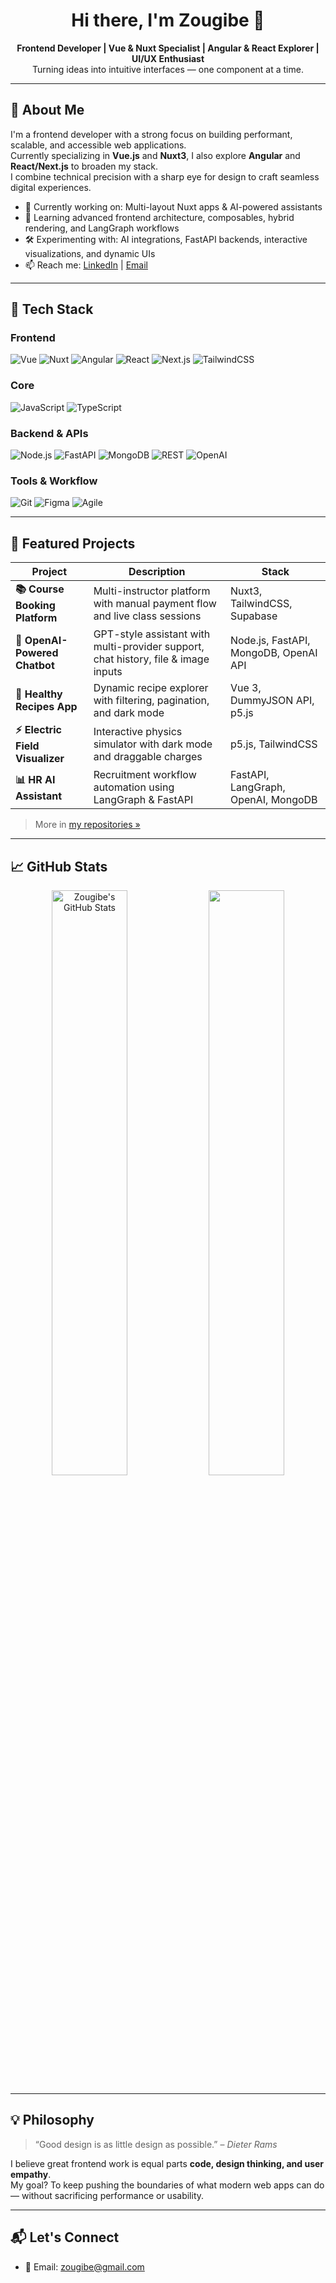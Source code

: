 <h1 align="center">Hi there, I'm Zougibe 👋</h1>

<p align="center">
  <b>Frontend Developer | Vue & Nuxt Specialist | Angular & React Explorer | UI/UX Enthusiast</b><br>
  Turning ideas into intuitive interfaces — one component at a time.
</p>

---

## 🚀 About Me

I'm a frontend developer with a strong focus on building performant, scalable, and accessible web applications.  
Currently specializing in **Vue.js** and **Nuxt3**, I also explore **Angular** and **React/Next.js** to broaden my stack.  
I combine technical precision with a sharp eye for design to craft seamless digital experiences.

- 🔭 Currently working on: Multi-layout Nuxt apps & AI-powered assistants
- 🧠 Learning advanced frontend architecture, composables, hybrid rendering, and LangGraph workflows
- 🛠️ Experimenting with: AI integrations, FastAPI backends, interactive visualizations, and dynamic UIs
- 📫 Reach me: [LinkedIn]([https://www.linkedin.com](https://www.linkedin.com/in/zougibe/)) | [Email](mailto:zougibe@gmail.com)

---

## 🧰 Tech Stack

### Frontend
![Vue](https://img.shields.io/badge/-Vue-4FC08D?style=flat&logo=vue.js&logoColor=white)
![Nuxt](https://img.shields.io/badge/-Nuxt3-00DC82?style=flat&logo=nuxt.js&logoColor=white)
![Angular](https://img.shields.io/badge/-Angular-DD0031?style=flat&logo=angular&logoColor=white)
![React](https://img.shields.io/badge/-React-61DAFB?style=flat&logo=react&logoColor=black)
![Next.js](https://img.shields.io/badge/-Next.js-000000?style=flat&logo=next.js&logoColor=white)
![TailwindCSS](https://img.shields.io/badge/-TailwindCSS-38B2AC?style=flat&logo=tailwind-css&logoColor=white)

### Core
![JavaScript](https://img.shields.io/badge/-JavaScript-F7DF1E?style=flat&logo=javascript&logoColor=black)
![TypeScript](https://img.shields.io/badge/-TypeScript-3178C6?style=flat&logo=typescript&logoColor=white)

### Backend & APIs
![Node.js](https://img.shields.io/badge/-Node.js-339933?style=flat&logo=node.js&logoColor=white)
![FastAPI](https://img.shields.io/badge/-FastAPI-009688?style=flat&logo=fastapi&logoColor=white)
![MongoDB](https://img.shields.io/badge/-MongoDB-47A248?style=flat&logo=mongodb&logoColor=white)
![REST](https://img.shields.io/badge/-REST-005571?style=flat&logo=postman&logoColor=white)
![OpenAI](https://img.shields.io/badge/-OpenAI-412991?style=flat&logo=openai&logoColor=white)

### Tools & Workflow
![Git](https://img.shields.io/badge/-Git-F05032?style=flat&logo=git&logoColor=white)
![Figma](https://img.shields.io/badge/-Figma-F24E1E?style=flat&logo=figma&logoColor=white)
![Agile](https://img.shields.io/badge/-Agile/Scrum-0052CC?style=flat&logo=jira&logoColor=white)

---

## 📂 Featured Projects

| Project | Description | Stack |
|--------|-------------|-------|
| **📚 Course Booking Platform** | Multi-instructor platform with manual payment flow and live class sessions | Nuxt3, TailwindCSS, Supabase |
| **🧠 OpenAI-Powered Chatbot** | GPT-style assistant with multi-provider support, chat history, file & image inputs | Node.js, FastAPI, MongoDB, OpenAI API |
| **🥗 Healthy Recipes App** | Dynamic recipe explorer with filtering, pagination, and dark mode | Vue 3, DummyJSON API, p5.js |
| **⚡ Electric Field Visualizer** | Interactive physics simulator with dark mode and draggable charges | p5.js, TailwindCSS |
| **📊 HR AI Assistant** | Recruitment workflow automation using LangGraph & FastAPI | FastAPI, LangGraph, OpenAI, MongoDB |

> More in [my repositories »](https://github.com/zougibe?tab=repositories)

---

## 📈 GitHub Stats

<p align="center">
  <img src="https://github-readme-stats.vercel.app/api?username=zougibe&show_icons=true&theme=vue-dark" alt="Zougibe's GitHub Stats" width="49%" />
  <img src="https://streak-stats.demolab.com?user=zougibe&theme=vue-dark&hide_border=true" width="49%" />
</p>

---

## 💡 Philosophy

> “Good design is as little design as possible.” – *Dieter Rams*

I believe great frontend work is equal parts **code, design thinking, and user empathy**.  
My goal? To keep pushing the boundaries of what modern web apps can do — without sacrificing performance or usability.

---

## 📬 Let's Connect

- 📧 Email: [zougibe@gmail.com](mailto:zougibe@gmail.com)
